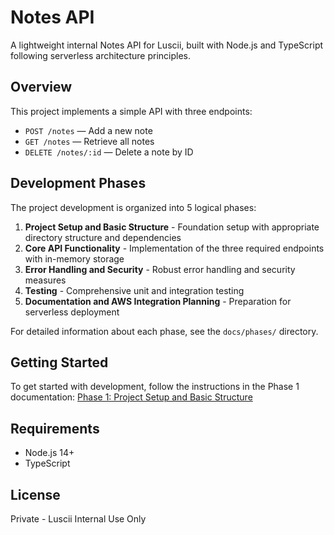 # Notes API

A lightweight internal Notes API for Luscii, built with Node.js and TypeScript following serverless architecture principles.

## Overview

This project implements a simple API with three endpoints:

- `POST /notes` — Add a new note
- `GET /notes` — Retrieve all notes
- `DELETE /notes/:id` — Delete a note by ID

## Development Phases

The project development is organized into 5 logical phases:

1. **Project Setup and Basic Structure** - Foundation setup with appropriate directory structure and dependencies
2. **Core API Functionality** - Implementation of the three required endpoints with in-memory storage
3. **Error Handling and Security** - Robust error handling and security measures
4. **Testing** - Comprehensive unit and integration testing
5. **Documentation and AWS Integration Planning** - Preparation for serverless deployment

For detailed information about each phase, see the `docs/phases/` directory.

## Getting Started

To get started with development, follow the instructions in the Phase 1 documentation: [Phase 1: Project Setup and Basic Structure](docs/phases/phase1.md)

## Requirements

- Node.js 14+
- TypeScript

## License

Private - Luscii Internal Use Only
